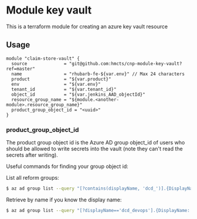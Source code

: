 # Module key vault

This is a terraform module for creating an azure key vault resource

## Usage
```
module "claim-store-vault" {
  source              = "git@github.com:hmcts/cnp-module-key-vault?ref=master"
  name                = "rhubarb-fe-${var.env}" // Max 24 characters
  product             = "${var.product}"
  env                 = "${var.env}"
  tenant_id           = "${var.tenant_id}"
  object_id           = "${var.jenkins_AAD_objectId}"
  resource_group_name = "${module.<another-module>.resource_group_name}"
  product_group_object_id = "<uuid>"
}
```

### product_group_object_id
The product group object id is the Azure AD group object_id of users
who should be allowed to write secrets into the vault
(note they can't read the secrets after writing).

Useful commands for finding your group object id:

List all reform groups:
```bash
$ az ad group list --query "[?contains(displayName, 'dcd_')].{DisplayName: displayName, ObjectID: objectId}" -o table
```

Retrieve by name if you know the display name:
```bash
$ az ad group list --query "[?displayName=='dcd_devops'].{DisplayName: displayName, ObjectID: objectId}" -o table
```
